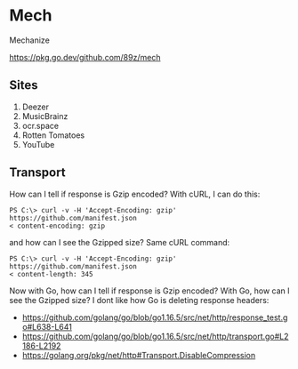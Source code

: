 # Mech

Mechanize

https://pkg.go.dev/github.com/89z/mech

## Sites

1. Deezer
2. MusicBrainz
3. ocr.space
4. Rotten Tomatoes
5. YouTube

## Transport

How can I tell if response is Gzip encoded? With cURL, I can do this:

~~~
PS C:\> curl -v -H 'Accept-Encoding: gzip' https://github.com/manifest.json
< content-encoding: gzip
~~~

and how can I see the Gzipped size? Same cURL command:

~~~
PS C:\> curl -v -H 'Accept-Encoding: gzip' https://github.com/manifest.json
< content-length: 345
~~~

Now with Go, how can I tell if response is Gzip encoded? With Go, how can I see
the Gzipped size? I dont like how Go is deleting response headers:

- <https://github.com/golang/go/blob/go1.16.5/src/net/http/response_test.go#L638-L641>
- https://github.com/golang/go/blob/go1.16.5/src/net/http/transport.go#L2186-L2192
- https://golang.org/pkg/net/http#Transport.DisableCompression
